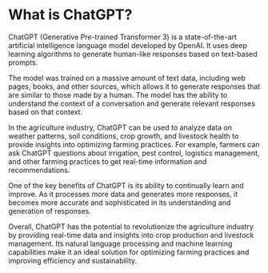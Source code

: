 What is ChatGPT?
==================================================

ChatGPT (Generative Pre-trained Transformer 3) is a state-of-the-art artificial intelligence language model developed by OpenAI. It uses deep learning algorithms to generate human-like responses based on text-based prompts.

The model was trained on a massive amount of text data, including web pages, books, and other sources, which allows it to generate responses that are similar to those made by a human. The model has the ability to understand the context of a conversation and generate relevant responses based on that context.

In the agriculture industry, ChatGPT can be used to analyze data on weather patterns, soil conditions, crop growth, and livestock health to provide insights into optimizing farming practices. For example, farmers can ask ChatGPT questions about irrigation, pest control, logistics management, and other farming practices to get real-time information and recommendations.

One of the key benefits of ChatGPT is its ability to continually learn and improve. As it processes more data and generates more responses, it becomes more accurate and sophisticated in its understanding and generation of responses.

Overall, ChatGPT has the potential to revolutionize the agriculture industry by providing real-time data and insights into crop production and livestock management. Its natural language processing and machine learning capabilities make it an ideal solution for optimizing farming practices and improving efficiency and sustainability.
